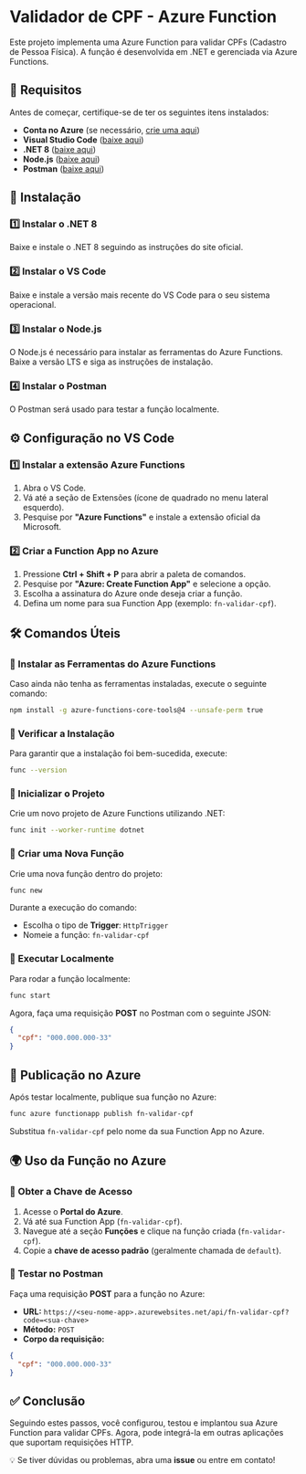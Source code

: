 # Validador de CPF - Azure Function

Este projeto implementa uma Azure Function para validar CPFs (Cadastro de Pessoa Física). A função é desenvolvida em .NET e gerenciada via Azure Functions.

## 🚀 Requisitos
Antes de começar, certifique-se de ter os seguintes itens instalados:

- **Conta no Azure** (se necessário, [crie uma aqui](https://azure.microsoft.com/))
- **Visual Studio Code** ([baixe aqui](https://code.visualstudio.com/))
- **.NET 8** ([baixe aqui](https://dotnet.microsoft.com/en-us/download/dotnet/8.0))
- **Node.js** ([baixe aqui](https://nodejs.org/))
- **Postman** ([baixe aqui](https://www.postman.com/downloads/))

## 📌 Instalação

### 1️⃣ Instalar o .NET 8
Baixe e instale o .NET 8 seguindo as instruções do site oficial.

### 2️⃣ Instalar o VS Code
Baixe e instale a versão mais recente do VS Code para o seu sistema operacional.

### 3️⃣ Instalar o Node.js
O Node.js é necessário para instalar as ferramentas do Azure Functions. Baixe a versão LTS e siga as instruções de instalação.

### 4️⃣ Instalar o Postman
O Postman será usado para testar a função localmente.

## ⚙️ Configuração no VS Code

### 1️⃣ Instalar a extensão Azure Functions
1. Abra o VS Code.
2. Vá até a seção de Extensões (ícone de quadrado no menu lateral esquerdo).
3. Pesquise por **"Azure Functions"** e instale a extensão oficial da Microsoft.

### 2️⃣ Criar a Function App no Azure
1. Pressione **Ctrl + Shift + P** para abrir a paleta de comandos.
2. Pesquise por **"Azure: Create Function App"** e selecione a opção.
3. Escolha a assinatura do Azure onde deseja criar a função.
4. Defina um nome para sua Function App (exemplo: `fn-validar-cpf`).

## 🛠️ Comandos Úteis

### 📌 Instalar as Ferramentas do Azure Functions
Caso ainda não tenha as ferramentas instaladas, execute o seguinte comando:
```sh
npm install -g azure-functions-core-tools@4 --unsafe-perm true
```

### 📌 Verificar a Instalação
Para garantir que a instalação foi bem-sucedida, execute:
```sh
func --version
```

### 📌 Inicializar o Projeto
Crie um novo projeto de Azure Functions utilizando .NET:
```sh
func init --worker-runtime dotnet
```

### 📌 Criar uma Nova Função
Crie uma nova função dentro do projeto:
```sh
func new
```
Durante a execução do comando:
- Escolha o tipo de **Trigger**: `HttpTrigger`
- Nomeie a função: `fn-validar-cpf`

### 📌 Executar Localmente
Para rodar a função localmente:
```sh
func start
```
Agora, faça uma requisição **POST** no Postman com o seguinte JSON:
```json
{
  "cpf": "000.000.000-33"
}
```

## 🚀 Publicação no Azure
Após testar localmente, publique sua função no Azure:
```sh
func azure functionapp publish fn-validar-cpf
```
Substitua `fn-validar-cpf` pelo nome da sua Function App no Azure.

## 🌍 Uso da Função no Azure

### 📌 Obter a Chave de Acesso
1. Acesse o **Portal do Azure**.
2. Vá até sua Function App (`fn-validar-cpf`).
3. Navegue até a seção **Funções** e clique na função criada (`fn-validar-cpf`).
4. Copie a **chave de acesso padrão** (geralmente chamada de `default`).

### 📌 Testar no Postman
Faça uma requisição **POST** para a função no Azure:

- **URL:** `https://<seu-nome-app>.azurewebsites.net/api/fn-validar-cpf?code=<sua-chave>`
- **Método:** `POST`
- **Corpo da requisição:**
```json
{
  "cpf": "000.000.000-33"
}
```

## ✅ Conclusão

Seguindo estes passos, você configurou, testou e implantou sua Azure Function para validar CPFs. Agora, pode integrá-la em outras aplicações que suportam requisições HTTP.

💡 Se tiver dúvidas ou problemas, abra uma **issue** ou entre em contato!

